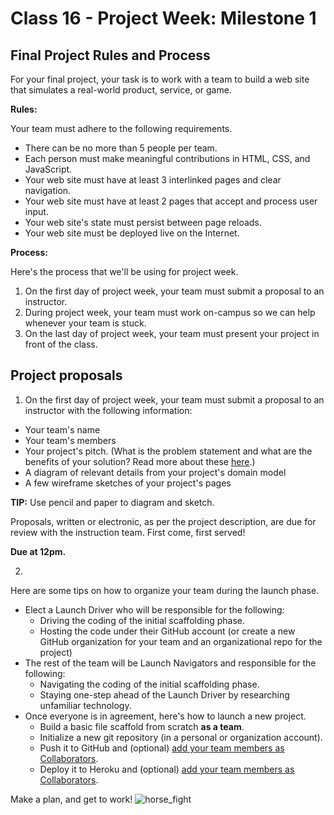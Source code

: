 # Class 16 -  Project Week: Milestone 1

## Final Project Rules and Process
For your final project, your task is to work with a team to build a web site that simulates a real-world product, service, or game.

**Rules:**

Your team must adhere to the following requirements.
* There can be no more than 5 people per team.
* Each person must make meaningful contributions in HTML, CSS, and JavaScript.
* Your web site must have at least 3 interlinked pages and clear navigation.
* Your web site must have at least 2 pages that accept and process user input.
* Your web site's state must persist between page reloads.
* Your web site must be deployed live on the Internet.

**Process:**

Here's the process that we'll be using for project week.
1. On the first day of project week, your team must submit a proposal to an instructor.
2. During project week, your team must work on-campus so we can help whenever your team is stuck.
3. On the last day of project week, your team must present your project in front of the class.


## Project proposals

1. On the first day of project week, your team must submit a proposal to an instructor with the following information:

 - Your team's name
 - Your team's members
 - Your project's pitch. (What is the problem statement and what are the benefits of your solution? Read more about these [here](https://www.bidsketch.com/proposal-resources/proposal-templates/web-design-proposal-template).)
 - A diagram of relevant details from your project's domain model
 - A few wireframe sketches of your project's pages

 **TIP:** Use pencil and paper to diagram and sketch.

   Proposals, written or electronic, as per the project description, are due for review with the instruction team. First come, first served!

  **Due at 12pm.**

2.
Here are some tips on how to organize your team during the launch phase.

 * Elect a Launch Driver who will be responsible for the following:
    * Driving the coding of the initial scaffolding phase.
    * Hosting the code under their GitHub account (or create a new GitHub organization for your team and an organizational repo for the project) 
 * The rest of the team will be Launch Navigators and responsible for the following:
      * Navigating the coding of the initial scaffolding phase.
      * Staying one-step ahead of the Launch Driver by researching unfamiliar technology.
 * Once everyone is in agreement, here's how to launch a new  project.
      * Build a basic file scaffold from scratch **as a team**.
      * Initialize a new git repository (in a personal or organization account).
      * Push it to GitHub and (optional) [add your team members as Collaborators](https://help.github.com/articles/adding-collaborators-to-a-personal-repository/).
      * Deploy it to Heroku and (optional) [add your team members as Collaborators](https://devcenter.heroku.com/articles/sharing).

Make a plan, and get to work!
![horse_fight](https://cloud.githubusercontent.com/assets/12869788/14068131/833f6dc0-f42e-11e5-9e29-477ed5863641.png)
